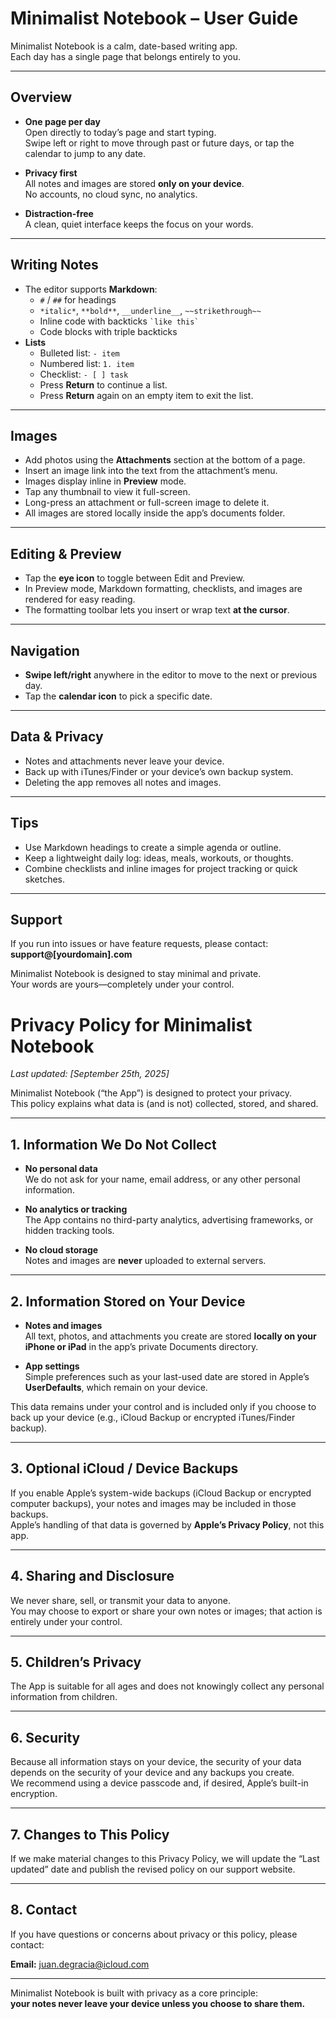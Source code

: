 # Minimalist Notebook – User Guide

Minimalist Notebook is a calm, date-based writing app.  
Each day has a single page that belongs entirely to you.

---

## Overview

- **One page per day**  
  Open directly to today’s page and start typing.  
  Swipe left or right to move through past or future days, or tap the calendar to jump to any date.

- **Privacy first**  
  All notes and images are stored **only on your device**.  
  No accounts, no cloud sync, no analytics.

- **Distraction-free**  
  A clean, quiet interface keeps the focus on your words.

---

## Writing Notes

- The editor supports **Markdown**:
  - `#` / `##` for headings  
  - `*italic*`, `**bold**`, `__underline__`, `~~strikethrough~~`  
  - Inline code with backticks `` `like this` ``  
  - Code blocks with triple backticks  
- **Lists**
  - Bulleted list: `- item`  
  - Numbered list: `1. item`  
  - Checklist: `- [ ] task`  
  - Press **Return** to continue a list.  
  - Press **Return** again on an empty item to exit the list.

---

## Images

- Add photos using the **Attachments** section at the bottom of a page.
- Insert an image link into the text from the attachment’s menu.  
- Images display inline in **Preview** mode.  
- Tap any thumbnail to view it full-screen.  
- Long-press an attachment or full-screen image to delete it.  
- All images are stored locally inside the app’s documents folder.

---

## Editing & Preview

- Tap the **eye icon** to toggle between Edit and Preview.
- In Preview mode, Markdown formatting, checklists, and images are rendered for easy reading.
- The formatting toolbar lets you insert or wrap text **at the cursor**.

---

## Navigation

- **Swipe left/right** anywhere in the editor to move to the next or previous day.
- Tap the **calendar icon** to pick a specific date.

---

## Data & Privacy

- Notes and attachments never leave your device.
- Back up with iTunes/Finder or your device’s own backup system.
- Deleting the app removes all notes and images.

---

## Tips

- Use Markdown headings to create a simple agenda or outline.  
- Keep a lightweight daily log: ideas, meals, workouts, or thoughts.  
- Combine checklists and inline images for project tracking or quick sketches.

---

## Support

If you run into issues or have feature requests, please contact:  
**support@[yourdomain].com**

Minimalist Notebook is designed to stay minimal and private.  
Your words are yours—completely under your control.

# Privacy Policy for Minimalist Notebook

_Last updated: [September 25th, 2025]_

Minimalist Notebook (“the App”) is designed to protect your privacy.  
This policy explains what data is (and is not) collected, stored, and shared.

---

## 1. Information We Do **Not** Collect

- **No personal data**  
  We do not ask for your name, email address, or any other personal information.

- **No analytics or tracking**  
  The App contains no third-party analytics, advertising frameworks, or hidden tracking tools.

- **No cloud storage**  
  Notes and images are **never** uploaded to external servers.

---

## 2. Information Stored on Your Device

- **Notes and images**  
  All text, photos, and attachments you create are stored **locally on your iPhone or iPad** in the app’s private Documents directory.

- **App settings**  
  Simple preferences such as your last-used date are stored in Apple’s **UserDefaults**, which remain on your device.

This data remains under your control and is included only if you choose to back up your device (e.g., iCloud Backup or encrypted iTunes/Finder backup).

---

## 3. Optional iCloud / Device Backups

If you enable Apple’s system-wide backups (iCloud Backup or encrypted computer backups), your notes and images may be included in those backups.  
Apple’s handling of that data is governed by **Apple’s Privacy Policy**, not this app.

---

## 4. Sharing and Disclosure

We never share, sell, or transmit your data to anyone.  
You may choose to export or share your own notes or images; that action is entirely under your control.

---

## 5. Children’s Privacy

The App is suitable for all ages and does not knowingly collect any personal information from children.

---

## 6. Security

Because all information stays on your device, the security of your data depends on the security of your device and any backups you create.  
We recommend using a device passcode and, if desired, Apple’s built-in encryption.

---

## 7. Changes to This Policy

If we make material changes to this Privacy Policy, we will update the “Last updated” date and publish the revised policy on our support website.

---

## 8. Contact

If you have questions or concerns about privacy or this policy, please contact:

**Email:** juan.degracia@icloud.com  

---

Minimalist Notebook is built with privacy as a core principle:  
**your notes never leave your device unless you choose to share them.**
